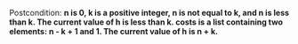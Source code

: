 Postcondition: **n is 0, k is a positive integer, n is not equal to k, and n is less than k. The current value of h is less than k. costs is a list containing two elements: n - k + 1 and 1. The current value of h is n + k.**